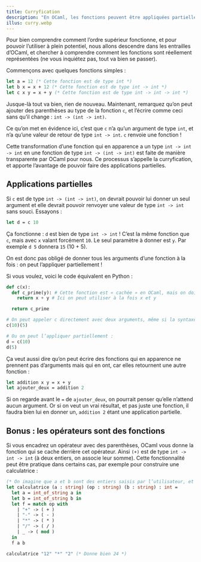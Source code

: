 ```yaml
---
title: Curryfication
description: "En OCaml, les fonctions peuvent être appliquées partiellement, on n’est pas obligé de donner tous les arguments d’un coup. Ce processus s’apelle la curryfication."
illus: curry.webp
---
```


Pour bien comprendre comment l’ordre supérieur fonctionne, et pour pouvoir l’utiliser à plein potentiel,
nous allons descendre dans les entrailles d’OCaml, et chercher à comprendre comment les fonctions sont
réellement représentées (ne vous inquiétez pas, tout va bien se passer).

Commençons avec quelques fonctions simples :

```ocaml
let a = 12 (* Cette fonction est de type int *)
let b x = x + 12 (* Cette fonction est de type int -> int *)
let c x y = x + y (* Cette fonction est de type int -> int -> int *)
```

Jusque-là tout va bien, rien de nouveau. Maintenant, remarquez qu’on peut ajouter des parenthèses
au type de la fonction `c`, et l’écrire comme ceci sans qu’il change : `int -> (int -> int)`.

Ce qu’on met en évidence ici, c’est que `c` n’a qu’un argument de type `int`, et n’a qu’une valeur de retour
de type `int -> int`. `c` renvoie une fonction !

Cette transformation d’une fonction qui en apparence a un type `int -> int -> int` en une fonction de type
`int -> (int -> int)` est faite de manière transparente par OCaml pour nous. Ce processus s’appelle la curryfication,
et apporte l’avantage de pouvoir faire des applications partielles.

## Applications partielles

Si `c` est de type `int -> (int -> int)`, on devrait pouvoir lui donner un seul argument et elle devrait pouvoir
renvoyer une valeur de type `int -> int` sans souci. Essayons :

```ocaml
let d = c 10
```

Ça fonctionne : `d` est bien de type `int -> int` ! C’est la même fonction que `c`, mais avec `x` valant
forcément `10`. Le seul paramètre à donner est `y`. Par exemple `d 5` donnera `15` (10 + 5).

On est donc pas obligé de donner tous les arguments d’une fonction à la fois : on peut l’appliquer partiellement !

Si vous voulez, voici le code équivalent en Python :

```python
def c(x):
  def c_prime(y): # Cette fonction est « cachée » en OCaml, mais on doit l’écrire à la main en Python
    return x + y # Ici on peut utiliser à la fois x et y

  return c_prime

# On peut appeler c directement avec deux arguments, même si la syntaxe de Python devient peu pratique :
c(10)(5)

# Ou on peut l’appliquer partiellement :
d = c(10)
d(5)
```

Ça veut aussi dire qu’on peut écrire des fonctions qui en apparence ne prennent pas d’arguments mais qui
en ont, car elles retournent une autre fonction :

```ocaml
let addition x y = x + y
let ajouter_deux = addition 2
```

Si on regarde avant le `=` de `ajouter_deux`, on pourrait penser qu’elle n’attend aucun argument.
Or si on veut un vrai résultat, et pas juste une fonction, il faudra bien lui en donner un,
`addition 2` étant une application partielle.

## Bonus : les opérateurs sont des fonctions

Si vous encadrez un opérateur avec des parenthèses, OCaml vous donne la fonction qui se cache derrière cet
opérateur. Ainsi `(+)` est de type `int -> int -> int` (à deux entiers, on associe leur somme). Cette fonctionnalité
peut être pratique dans certains cas, par exemple pour construire une calculatrice :

```ocaml
(* On imagine que a et b sont des entiers saisis par l’utilisateur, et op une opération *)
let calculatrice (a : string) (op : string) (b : string) : int =
  let a = int_of_string a in
  let b = int_of_string b in
  let f = match op with
    | "+" -> ( + )
    | "-" -> ( - )
    | "*" -> ( * )
    | "/" -> ( / )
    | _ -> ( mod )
  in
  f a b

calculatrice "12" "*" "2" (* Donne bien 24 *)
```
